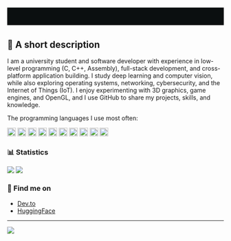 <p align="center">
  <img src="https://github.com/77AXEL/77AXEL/blob/main/aboutme.gif" alt="About me">
</p>

## 📜 A short description 

I am a university student and software developer with experience in low-level programming (C, C++, Assembly), full-stack development, and cross-platform application building. I study deep learning and computer vision, while also exploring operating systems, networking, cybersecurity, and the Internet of Things (IoT). I enjoy experimenting with 3D graphics, game engines, and OpenGL, and I use GitHub to share my projects, skills, and knowledge.

The programming languages I use most often: 

<img src="https://cdn.jsdelivr.net/gh/devicons/devicon/icons/python/python-original.svg" width="20" height="20"/>  <img src="https://cdn.jsdelivr.net/gh/devicons/devicon/icons/cplusplus/cplusplus-original.svg" width="20" height="20"/>  <img src="https://cdn.jsdelivr.net/gh/devicons/devicon/icons/csharp/csharp-original.svg" width="20" height="20"/>  <img src="https://cdn.jsdelivr.net/gh/devicons/devicon/icons/c/c-original.svg" width="20" height="20"/> <img src="https://cdn.jsdelivr.net/gh/devicons/devicon/icons/javascript/javascript-original.svg" width="20" height="20"/>  <img src="https://cdn.jsdelivr.net/gh/devicons/devicon/icons/kotlin/kotlin-original.svg" width="20" height="20"/>  <img src="https://cdn.jsdelivr.net/gh/devicons/devicon/icons/react/react-original.svg" width="20" height="20"/>  <img src="https://cdn.jsdelivr.net/gh/devicons/devicon/icons/java/java-original.svg" width="20" height="20"/>  <img src="https://cdn.jsdelivr.net/gh/devicons/devicon/icons/html5/html5-original.svg" width="20" height="20"/>  <img src="https://cdn.jsdelivr.net/gh/devicons/devicon/icons/css3/css3-original.svg" width="20" height="20"/>

### 📊 Statistics
![](https://github-readme-stats.vercel.app/api/top-langs/?username=77AXEL&theme=transparent&hide_border=true&include_all_commits=true&count_private=true&layout=compact)
![](https://github-contributor-stats.vercel.app/api?username=77AXEL&limit=5&theme=transparent&hide_border=true&combine_all_yearly_contributions=true)

### 🔗 Find me on
- [Dev.to](https://dev.to/7axel)
- [HuggingFace](https://huggingface.co/spaces/777axel)
---
[![](https://visitcount.itsvg.in/api?id=77AXEL&label=Profile%20Views&icon=0&pretty=true)](https://visitcount.itsvg.in)








